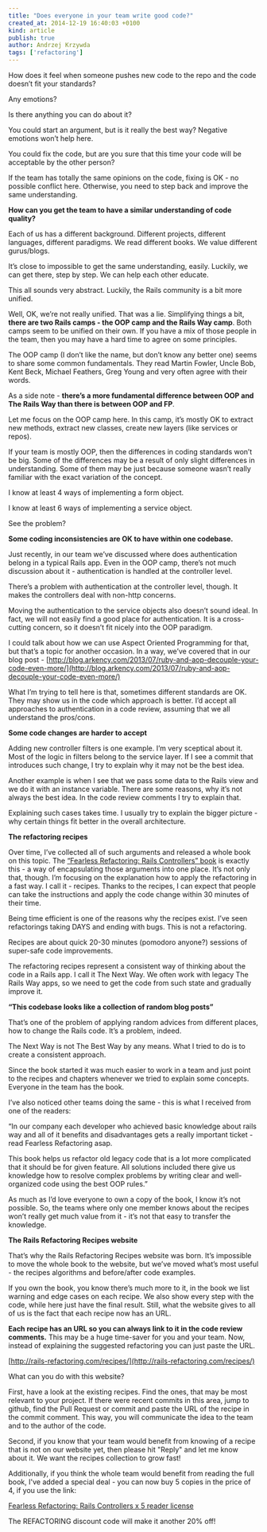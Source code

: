 ```yaml
---
title: "Does everyone in your team write good code?"
created_at: 2014-12-19 16:40:03 +0100
kind: article
publish: true
author: Andrzej Krzywda
tags: ['refactoring']
---
```


How does it feel when someone pushes new code to the repo and the code doesn’t fit your standards?

Any emotions?

Is there anything you can do about it?

<!-- more -->

You could start an argument, but is it really the best way? Negative emotions won’t help here.

You could fix the code, but are you sure that this time your code will be acceptable by the other person?

If the team has totally the same opinions on the code, fixing is OK - no possible conflict here. Otherwise, you need to step back and improve the same understanding.

**How can you get the team to have a similar understanding of code quality?**

Each of us has a different background. Different projects, different languages, different paradigms. We read different books. We value different gurus/blogs. 

It’s close to impossible to get the same understanding, easily. Luckily, we can get there, step by step. We can help each other educate.

This all sounds very abstract. Luckily, the Rails community is a bit more unified. 

Well, OK, we’re not really unified. That was a lie. Simplifying things a bit, **there are two Rails camps - the OOP camp and the Rails Way camp**. Both camps seem to be unified on their own. If you have a mix of those people in the team, then you may have a hard time to agree on some principles.

The OOP camp (I don’t like the name, but don’t know any better one) seems to share some common fundamentals. They read Martin Fowler, Uncle Bob, Kent Beck, Michael Feathers, Greg Young and very often agree with their words.

As a side note - **there’s a more fundamental difference between OOP and The Rails Way than there is between OOP and FP**.

Let me focus on the OOP camp here. In this camp, it’s mostly OK to extract new methods, extract new classes, create new layers (like services or repos).

If your team is mostly OOP, then the differences in coding standards won’t be big. Some of the differences may be a result of only slight differences in understanding. Some of them may be  just because someone wasn’t really familiar with the exact variation of the concept.

I know at least 4 ways of implementing a form object. 

I know at least 6 ways of implementing a service object.

See the problem?

**Some coding inconsistencies are OK to have within one codebase.**

Just recently, in our team we’ve discussed where does authentication belong in a typical Rails app. Even in the OOP camp, there’s not much discussion about it - authentication is handled at the controller level. 

There’s a problem with authentication at the controller level, though. It makes the controllers deal with non-http concerns. 

Moving the authentication to the service objects also doesn’t sound ideal. In fact, we will not easily find a good place for authentication. It is a cross-cutting concern, so it doesn’t fit nicely into the OOP paradigm.

I could talk about how we can use Aspect Oriented Programming for that, but that’s a topic for another occasion. In a way, we’ve covered that in our blog post - [http://blog.arkency.com/2013/07/ruby-and-aop-decouple-your-code-even-more/](http://blog.arkency.com/2013/07/ruby-and-aop-decouple-your-code-even-more/)

What I’m trying to tell here is that, sometimes different standards are OK. They may show us in the code which approach is better. I’d accept all approaches to authentication in a code review, assuming that we all understand the pros/cons.

**Some code changes are harder to accept**

Adding new controller filters is one example. I’m very sceptical about it. Most of the logic in filters belong to the service layer. If I see a commit that introduces such change, I try to explain why it may not be the best idea. 

Another example is when I see that we pass some data to the Rails view and we do it with an instance variable. There are some reasons, why it’s not always the best idea. In the code review comments I try to explain that.

Explaining such cases takes time. I usually try to explain the bigger picture - why certain things fit better in the overall architecture.

**The refactoring recipes**

Over time, I’ve collected all of such arguments and released a whole book on this topic. The [“Fearless Refactoring: Rails Controllers” book](http://rails-refactoring.com) is exactly this - a way of encapsulating those arguments into one place. It’s not only that, though. I’m focusing on the explanation how to apply the refactoring in a fast way. I call it - recipes. Thanks to the recipes, I can expect that people can take the instructions and apply the code change within 30 minutes of their time.

Being time efficient is one of the reasons why the recipes exist. I’ve seen refactorings taking DAYS and ending with bugs. This is not a refactoring.

Recipes are about quick 20-30 minutes (pomodoro anyone?) sessions of super-safe code improvements.

The refactoring recipes represent a consistent way of thinking about the code in a Rails app. I call it The Next Way. We often work with legacy The Rails Way apps, so we need to get the code from such state and gradually improve it.

**“This codebase looks like a collection of random blog posts”**

That’s one of the problem of applying random advices from different places, how to change the Rails code. It’s a problem, indeed.

The Next Way is not The Best Way by any means. What I tried to do is to create a consistent approach.

Since the book started it was much easier to work in a team and just point to the recipes and chapters whenever we tried to explain some concepts. Everyone in the team has the book.

I’ve also noticed other teams doing the same - this is what I received from one of the readers:

“In our company each developer who achieved basic knowledge about rails way and all of it benefits and disadvantages gets a really important ticket - read Fearless Refactoring asap. 

This book helps us refactor old legacy code that is a lot more complicated that it should be for given feature. All solutions included there give us knowledge how to resolve complex problems by writing clear and well-organized code using the best OOP rules.”

As much as I’d love everyone to own a copy of the book, I know it’s not possible. So, the teams where only one member knows about the recipes won’t really get much value from it - it’s not that easy to transfer the knowledge.

**The Rails Refactoring Recipes website**

That’s why the Rails Refactoring Recipes website was born. It’s impossible to move the whole book to the website, but we’ve moved what’s most useful - the recipes algorithms and before/after code examples. 

If you own the book, you know there’s much more to it, in the book we list warning and edge cases on each recipe. We also show every step with the code, while here just have the final result. Still, what the website gives to all of us is the fact that each recipe now has an URL. 

**Each recipe has an URL so you can always link to it in the code review comments.** This may be a huge time-saver for you and your team. Now, instead of explaining the suggested refactoring you can just paste the URL.

[http://rails-refactoring.com/recipes/](http://rails-refactoring.com/recipes/)

What can you do with this website?

First, have a look at the existing recipes. Find the ones, that may be most relevant to your project. If there were recent commits in this area, jump to github, find the Pull Request or commit and paste the URL of the recipe in the commit comment. This way, you will communicate the idea to the team and to the author of the code.

Second, if you know that your team would benefit from knowing of a recipe that is not on our website yet, then please hit "Reply" and let me know about it. We want the recipes collection to grow fast!

Additionally, if you think the whole team would benefit from reading the full book, I've added a special deal - you can now buy 5 copies in the price of 4, if you use the link:

[Fearless Refactoring: Rails Controllers x 5 reader license](https://arkency.dpdcart.com/cart/add?product_id=99310&method_id=104395)

The REFACTORING discount code will make it another 20% off!

